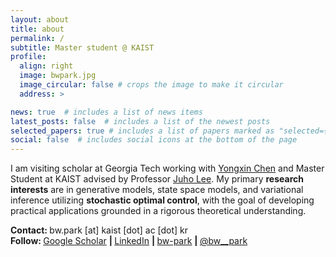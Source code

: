 ```yaml
---
layout: about
title: about
permalink: /
subtitle: Master student @ KAIST
profile:
  align: right
  image: bwpark.jpg
  image_circular: false # crops the image to make it circular
  address: >

news: true  # includes a list of news items
latest_posts: false  # includes a list of the newest posts
selected_papers: true # includes a list of papers marked as "selected={true}"
social: false  # includes social icons at the bottom of the page 
---
```


I am visiting scholar at Georgia Tech working with [Yongxin Chen](https://yongxin.ae.gatech.edu/) and Master Student at KAIST advised by Professor [Juho Lee](https://juho-lee.github.io/). My primary **research interests** are in generative models, state space models, and variational inference utilizing **stochastic optimal control**, with the goal of developing practical applications grounded in a rigorous theoretical understanding.

<strong>Contact: </strong>
      bw.park [at] kaist [dot] ac [dot] kr
<br>
<strong>Follow: </strong>
      <a href="https://scholar.google.com/citations?user=MWCPYLMAAAAJ&hl" target="_blank" title="Google Scholar"><i class="ai ai-google-scholar"></i> Google Scholar</a>
      <strong> | </strong>
      <a href="https://www.linkedin.com/in/byoungwoo-park-a418391a9/" target="_blank" title="LinkedIn"><i class="fab fa-linkedin"></i> LinkedIn</a>
      <strong> | </strong>
      <a href="https://github.com/bw-park" target="_blank" title="GitHub"><i class="fab fa-github"></i> bw-park</a>
      <strong> | </strong>
      <a href="https://x.com/bw__park" target="_blank" title="GitHub"><i class="fab fa-x-twitter"></i> @bw__park</a>
<br><br>